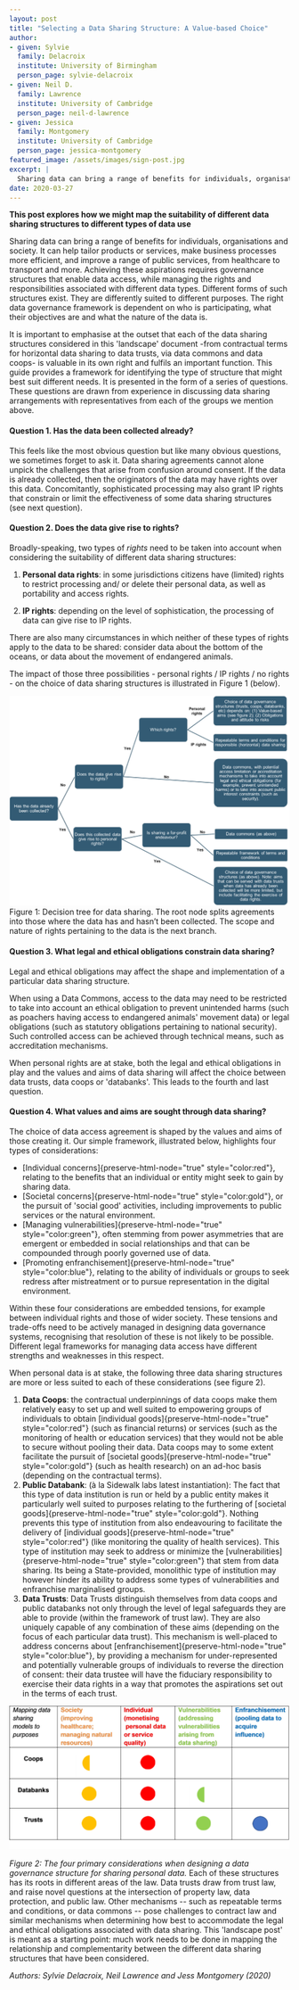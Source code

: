```yaml
---
layout: post
title: "Selecting a Data Sharing Structure: A Value-based Choice"
author:
- given: Sylvie
  family: Delacroix
  institute: University of Birmingham
  person_page: sylvie-delacroix
- given: Neil D.
  family: Lawrence
  institute: University of Cambridge
  person_page: neil-d-lawrence
- given: Jessica
  family: Montgomery
  institute: University of Cambridge
  person_page: jessica-montgomery
featured_image: /assets/images/sign-post.jpg
excerpt: |
  Sharing data can bring a range of benefits for individuals, organisations and society. Achieving these aspirations requires governance structures that enable data access, while managing the rights and responsibilities associated with different data types. Different forms of such structures exist, and they are differently suited to different purposes.
date: 2020-03-27
---
```


**This post explores how we might map the suitability of different data sharing structures to different types of data use**

Sharing data can bring a range of benefits for individuals,
organisations and society. It can help tailor products or services, make
business processes more efficient, and improve a range of public
services, from healthcare to transport and more. Achieving these
aspirations requires governance structures that enable data access,
while managing the rights and responsibilities associated with different
data types. Different forms of such structures exist. They are
differently suited to different purposes. The right data governance
framework is dependent on who is participating, what their objectives
are and what the nature of the data is.

It is important to emphasise at the outset that each of the data sharing
structures considered in this 'landscape' document -from contractual
terms for horizontal data sharing to data trusts, via data commons and
data coops- is valuable in its own right and fulfils an important
function. This guide provides a framework for identifying the type of
structure that might best suit different needs. It is presented in the
form of a series of questions. These questions are drawn from experience
in discussing data sharing arrangements with representatives from each
of the groups we mention above.

#### Question 1. Has the data been collected already? 

This feels like the most obvious question but like many obvious
questions, we sometimes forget to ask it. Data sharing agreements cannot
alone unpick the challenges that arise from confusion around consent. If
the data is already collected, then the originators of the data may have
rights over this data. Concomitantly, sophisticated processing may also
grant IP rights that constrain or limit the effectiveness of some data
sharing structures (see next question).

#### Question 2. Does the data give rise to rights? 

Broadly-speaking, two types of *rights* need to be taken into account
when considering the suitability of different data sharing structures:

1.  **Personal data rights**: in some jurisdictions citizens have
    (limited) rights to restrict processing and/ or delete their
    personal data, as well as portability and access rights.

2.  **IP rights**: depending on the level of sophistication, the
    processing of data can give rise to IP rights.

There are also many circumstances in which neither of these types of
rights apply to the data to be shared: consider data about the bottom of
the oceans, or data about the movement of endangered animals.

The impact of those three possibilities - personal rights / IP rights /
no rights - on the choice of data sharing structures is illustrated in
Figure 1 (below).

![](/assets/images/decision-tree.jpg)
Figure 1: Decision tree for data sharing. The root node splits
agreements into those where the data has and hasn’t been collected. The
scope and nature of rights pertaining to the data is the next
branch.

#### Question 3. What legal and ethical obligations constrain data sharing? 

Legal and ethical obligations may affect the shape and implementation of
a particular data sharing structure.

When using a Data Commons, access to the data may need to be restricted
to take into account an ethical obligation to prevent unintended harms
(such as poachers having access to endangered animals' movement data) or
legal obligations (such as statutory obligations pertaining to national
security). Such controlled access can be achieved through technical
means, such as accreditation mechanisms.

When personal rights are at stake, both the legal and ethical
obligations in play and the values and aims of data sharing will affect
the choice between data trusts, data coops or 'databanks'. This leads to
the fourth and last question.

#### Question 4. What values and aims are sought through data sharing? 

The choice of data access agreement is shaped by the values and aims of
those creating it. Our simple framework, illustrated below, highlights
four types of considerations:

-   [Individual concerns]{preserve-html-node="true" style="color:red"},
    relating to the benefits that an individual or entity might seek to
    gain by sharing data.
-   [Societal concerns]{preserve-html-node="true" style="color:gold"},
    or the pursuit of 'social good' activities, including improvements
    to public services or the natural environment.
-   [Managing vulnerabilities]{preserve-html-node="true"
    style="color:green"}, often stemming from power asymmetries that are
    emergent or embedded in social relationships and that can be
    compounded through poorly governed use of data.
-   [Promoting enfranchisement]{preserve-html-node="true"
    style="color:blue"}, relating to the ability of individuals or
    groups to seek redress after mistreatment or to pursue
    representation in the digital environment.

Within these four considerations are embedded tensions, for example
between individual rights and those of wider society. These tensions and
trade-offs need to be actively managed in designing data governance
systems, recognising that resolution of these is not likely to be
possible. Different legal frameworks for managing data access have
different strengths and weaknesses in this respect.

When personal data is at stake, the following three data sharing
structures are more or less suited to each of these considerations (see
figure 2).

1.  **Data Coops**: the contractual underpinnings of data coops make
    them relatively easy to set up and well suited to empowering groups
    of individuals to obtain [individual
    goods]{preserve-html-node="true" style="color:red"} (such as
    financial returns) or services (such as the monitoring of health or
    education services) that they would not be able to secure without
    pooling their data. Data coops may to some extent facilitate the
    pursuit of [societal goods]{preserve-html-node="true"
    style="color:gold"} (such as health research) on an ad-hoc basis
    (depending on the contractual terms).
2.  **Public Databank**: (à la Sidewalk labs latest instantiation): The
    fact that this type of data institution is run or held by a public
    entity makes it particularly well suited to purposes relating to the
    furthering of [societal goods]{preserve-html-node="true"
    style="color:gold"}. Nothing prevents this type of institution from
    also endeavouring to facilitate the delivery of [individual
    goods]{preserve-html-node="true" style="color:red"} (like monitoring
    the quality of health services). This type of institution may seek
    to address or minimize the
    [vulnerabilities]{preserve-html-node="true" style="color:green"}
    that stem from data sharing. Its being a State-provided, monolithic
    type of institution may however hinder its ability to address some
    types of vulnerabilities and enfranchise marginalised groups.
3.  **Data Trusts**: Data Trusts distinguish themselves from data coops
    and public databanks not only through the level of legal safeguards
    they are able to provide (within the framework of trust law). They
    are also uniquely capable of any combination of these aims
    (depending on the focus of each particular data trust). This
    mechanism is well-placed to address concerns about
    [enfranchisement]{preserve-html-node="true" style="color:blue"}, by
    providing a mechanism for under-represented and potentially
    vulnerable groups of individuals to reverse the direction of
    consent: their data trustee will have the fiduciary responsibility
    to exercise their data rights in a way that promotes the aspirations
    set out in the terms of each trust.

![](/assets/images/primary-considerations-table.png)

*Figure 2: The four primary considerations when designing a data
governance structure for sharing personal data.*
Each of these structures has its roots in different areas of the law.
Data trusts draw from trust law, and raise novel questions at the
intersection of property law, data protection, and public law. Other
mechanisms -- such as repeatable terms and conditions, or data commons
-- pose challenges to contract law and similar mechanisms when
determining how best to accommodate the legal and ethical obligations
associated with data sharing. This 'landscape post' is meant as a
starting point: much work needs to be done in mapping the relationship
and complementarity between the different data sharing structures that
have been considered.

*Authors: Sylvie Delacroix, Neil Lawrence and Jess Montgomery (2020)*
